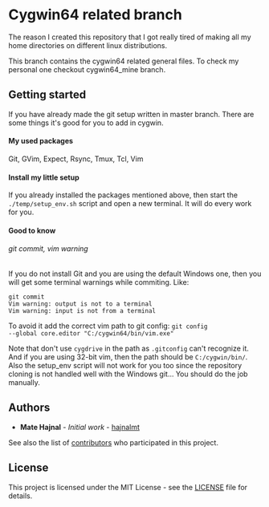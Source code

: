 # Cygwin64 related branch
The reason I created this repository that I got really tired of making all my
home directories on different linux distributions.

This branch contains the cygwin64 related general files. To check my personal
one checkout cygwin64_mine branch.

## Getting started
If you have already made the git setup written in master branch.
There are some things it's good for you to add in cygwin.

#### My used packages
Git, GVim, Expect, Rsync, Tmux, Tcl, Vim

#### Install my little setup
If you already installed the packages mentioned above, then start the
<code>./temp/setup_env.sh</code>
script and open a new terminal. It will do every work for you.

#### Good to know
###### git commit, vim warning
If you do not install Git and you are using the default Windows one, then
you will get some terminal warnings while commiting. 
Like:
```
git commit
Vim warning: output is not to a terminal
Vim warning: input is not from a terminal
```
To avoid it add the correct vim path to git config:
<code>git config --global core.editor "C:/cygwin64/bin/vim.exe"</code>

Note that don't use <code>cygdrive</code> in the path as
<code>.gitconfig</code> can't recognize it.
And if you are using 32-bit vim, then the path should be
<code>C:/cygwin/bin/</code>.
Also the setup_env script will not work for you too since the repository
cloning is not handled well with the Windows git... You should do the job
manually.

## Authors
* **Mate Hajnal** - *Initial work* - [hajnalmt](https://github.com/hajnalmt)

See also the list of
[contributors](https://github.com/hajnalmt/home_dirs/graphs/contributors)
who participated in this project.

## License
This project is licensed under the MIT License - see the [LICENSE](LICENSE)
file for details.
